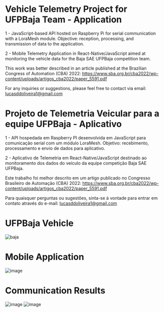 # Vehicle Telemetry Project for UFPBaja Team - Application
1 - JavaScript-based API hosted on Raspberry Pi for serial communication with a LoraMesh module. Objective: reception, processing, and transmission of data to the application.

2 - Mobile Telemetry Application in React-Native/JavaScript aimed at monitoring the vehicle data for the Baja SAE UFPBaja competition team.

This work was better described in an article published at the Brazilian Congress of Automation (CBA) 2022: https://www.sba.org.br/cba2022/wp-content/uploads/artigos_cba2022/paper_5591.pdf

For any inquiries or suggestions, please feel free to contact via email: lucasddoliveira1@gmail.com

# Projeto de Telemetria Veicular para a equipe UFPBaja - Aplicativo

1 - API hospedada em Raspberry PI desenvolvida em JavaScript para comunicação serial com um módulo LoraMesh. Objetivo: recebimento, processamento e envio de dados para aplicativo.

2 - Aplicativo de Telemetria em React-Native/JavaScript destinado ao monitoramento dos dados do veículo da equipe competição Baja SAE UFPBaja. 

Este trabalho foi melhor descrito em um artigo publicado no Congresso Brasileiro de Automação (CBA) 2022: https://www.sba.org.br/cba2022/wp-content/uploads/artigos_cba2022/paper_5591.pdf

Para quaisquer perguntas ou sugestões, sinta-se à vontade para entrar em contato através do e-mail: lucasddoliveira1@gmail.com

# UFPBaja Vehicle

![baja](https://github.com/lucasddoliveira/Vehicle-Telemetry-Project-Mobile-Application/assets/85253035/0cb8929f-4ef7-4fe9-ae4d-72ff06cae14d)

# Mobile Application

![image](https://github.com/user-attachments/assets/16bb0ef1-f407-4554-8281-5ec601cfb464)

# Communication Results

![image](https://github.com/lucasddoliveira/Vehicle-Telemetry-Project-Mobile-Application/assets/85253035/f2d33353-54b4-4664-b45b-e839f01c9a0a)
![image](https://github.com/lucasddoliveira/Vehicle-Telemetry-Project-Mobile-Application/assets/85253035/da9b999e-2d81-4372-88dd-039e50304fe6)





